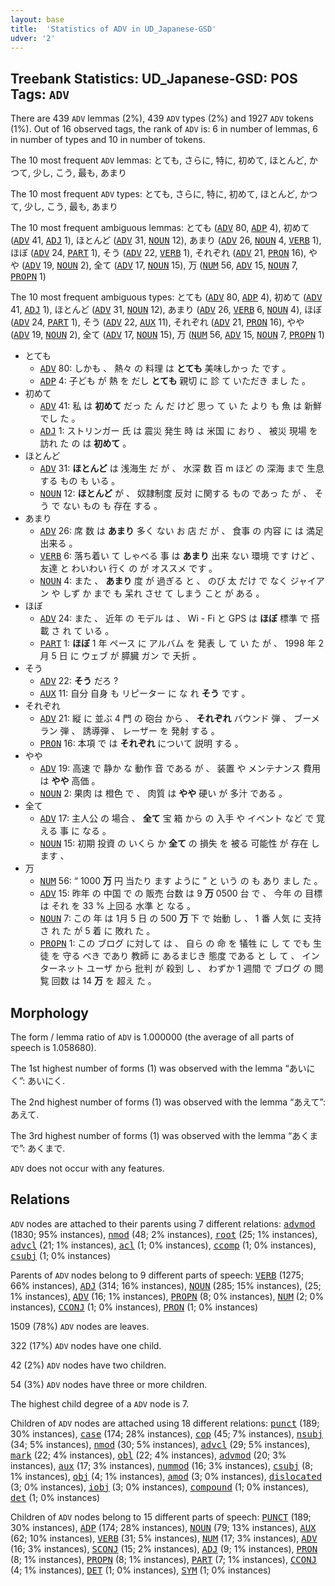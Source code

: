 ```yaml
---
layout: base
title:  'Statistics of ADV in UD_Japanese-GSD'
udver: '2'
---
```


## Treebank Statistics: UD_Japanese-GSD: POS Tags: `ADV`

There are 439 `ADV` lemmas (2%), 439 `ADV` types (2%) and 1927 `ADV` tokens (1%).
Out of 16 observed tags, the rank of `ADV` is: 6 in number of lemmas, 6 in number of types and 10 in number of tokens.

The 10 most frequent `ADV` lemmas: とても, さらに, 特に, 初めて, ほとんど, かつて, 少し, こう, 最も, あまり

The 10 most frequent `ADV` types:  とても, さらに, 特に, 初めて, ほとんど, かつて, 少し, こう, 最も, あまり

The 10 most frequent ambiguous lemmas: とても (<tt><a href="ja_gsd-pos-ADV.html">ADV</a></tt> 80, <tt><a href="ja_gsd-pos-ADP.html">ADP</a></tt> 4), 初めて (<tt><a href="ja_gsd-pos-ADV.html">ADV</a></tt> 41, <tt><a href="ja_gsd-pos-ADJ.html">ADJ</a></tt> 1), ほとんど (<tt><a href="ja_gsd-pos-ADV.html">ADV</a></tt> 31, <tt><a href="ja_gsd-pos-NOUN.html">NOUN</a></tt> 12), あまり (<tt><a href="ja_gsd-pos-ADV.html">ADV</a></tt> 26, <tt><a href="ja_gsd-pos-NOUN.html">NOUN</a></tt> 4, <tt><a href="ja_gsd-pos-VERB.html">VERB</a></tt> 1), ほぼ (<tt><a href="ja_gsd-pos-ADV.html">ADV</a></tt> 24, <tt><a href="ja_gsd-pos-PART.html">PART</a></tt> 1), そう (<tt><a href="ja_gsd-pos-ADV.html">ADV</a></tt> 22, <tt><a href="ja_gsd-pos-VERB.html">VERB</a></tt> 1), それぞれ (<tt><a href="ja_gsd-pos-ADV.html">ADV</a></tt> 21, <tt><a href="ja_gsd-pos-PRON.html">PRON</a></tt> 16), やや (<tt><a href="ja_gsd-pos-ADV.html">ADV</a></tt> 19, <tt><a href="ja_gsd-pos-NOUN.html">NOUN</a></tt> 2), 全て (<tt><a href="ja_gsd-pos-ADV.html">ADV</a></tt> 17, <tt><a href="ja_gsd-pos-NOUN.html">NOUN</a></tt> 15), 万 (<tt><a href="ja_gsd-pos-NUM.html">NUM</a></tt> 56, <tt><a href="ja_gsd-pos-ADV.html">ADV</a></tt> 15, <tt><a href="ja_gsd-pos-NOUN.html">NOUN</a></tt> 7, <tt><a href="ja_gsd-pos-PROPN.html">PROPN</a></tt> 1)

The 10 most frequent ambiguous types:  とても (<tt><a href="ja_gsd-pos-ADV.html">ADV</a></tt> 80, <tt><a href="ja_gsd-pos-ADP.html">ADP</a></tt> 4), 初めて (<tt><a href="ja_gsd-pos-ADV.html">ADV</a></tt> 41, <tt><a href="ja_gsd-pos-ADJ.html">ADJ</a></tt> 1), ほとんど (<tt><a href="ja_gsd-pos-ADV.html">ADV</a></tt> 31, <tt><a href="ja_gsd-pos-NOUN.html">NOUN</a></tt> 12), あまり (<tt><a href="ja_gsd-pos-ADV.html">ADV</a></tt> 26, <tt><a href="ja_gsd-pos-VERB.html">VERB</a></tt> 6, <tt><a href="ja_gsd-pos-NOUN.html">NOUN</a></tt> 4), ほぼ (<tt><a href="ja_gsd-pos-ADV.html">ADV</a></tt> 24, <tt><a href="ja_gsd-pos-PART.html">PART</a></tt> 1), そう (<tt><a href="ja_gsd-pos-ADV.html">ADV</a></tt> 22, <tt><a href="ja_gsd-pos-AUX.html">AUX</a></tt> 11), それぞれ (<tt><a href="ja_gsd-pos-ADV.html">ADV</a></tt> 21, <tt><a href="ja_gsd-pos-PRON.html">PRON</a></tt> 16), やや (<tt><a href="ja_gsd-pos-ADV.html">ADV</a></tt> 19, <tt><a href="ja_gsd-pos-NOUN.html">NOUN</a></tt> 2), 全て (<tt><a href="ja_gsd-pos-ADV.html">ADV</a></tt> 17, <tt><a href="ja_gsd-pos-NOUN.html">NOUN</a></tt> 15), 万 (<tt><a href="ja_gsd-pos-NUM.html">NUM</a></tt> 56, <tt><a href="ja_gsd-pos-ADV.html">ADV</a></tt> 15, <tt><a href="ja_gsd-pos-NOUN.html">NOUN</a></tt> 7, <tt><a href="ja_gsd-pos-PROPN.html">PROPN</a></tt> 1)


* とても
  * <tt><a href="ja_gsd-pos-ADV.html">ADV</a></tt> 80: しかも 、 熱々 の 料理 は <b>とても</b> 美味しかっ た です 。
  * <tt><a href="ja_gsd-pos-ADP.html">ADP</a></tt> 4: 子ども が 熱 を だし <b>とても</b> 親切 に 診 て いただき まし た 。
* 初めて
  * <tt><a href="ja_gsd-pos-ADV.html">ADV</a></tt> 41: 私 は <b>初めて</b> だっ た ん だ けど 思っ て い た より も 魚 は 新鮮 でし た 。
  * <tt><a href="ja_gsd-pos-ADJ.html">ADJ</a></tt> 1: ストリンガー 氏 は 震災 発生 時 は 米国 に おり 、 被災 現場 を 訪れ た の は <b>初めて</b> 。
* ほとんど
  * <tt><a href="ja_gsd-pos-ADV.html">ADV</a></tt> 31: <b>ほとんど</b> は 浅海生 だ が 、 水深 数 百 m ほど の 深海 まで 生息 する もの も いる 。
  * <tt><a href="ja_gsd-pos-NOUN.html">NOUN</a></tt> 12: <b>ほとんど</b> が 、 奴隷制度 反対 に関する もの であっ た が 、 そう で ない もの も 存在 する 。
* あまり
  * <tt><a href="ja_gsd-pos-ADV.html">ADV</a></tt> 26: 席 数 は <b>あまり</b> 多く ない お 店 だ が 、 食事 の 内容 に は 満足 出来る 。
  * <tt><a href="ja_gsd-pos-VERB.html">VERB</a></tt> 6: 落ち着い て しゃべる 事 は <b>あまり</b> 出来 ない 環境 です けど 、 友達 と わいわい 行く の が オススメ です 。
  * <tt><a href="ja_gsd-pos-NOUN.html">NOUN</a></tt> 4: また 、 <b>あまり</b> 度 が 過ぎる と 、 のび 太 だけ で なく ジャイアン や しず か まで も 呆れ させ て しまう こと が ある 。
* ほぼ
  * <tt><a href="ja_gsd-pos-ADV.html">ADV</a></tt> 24: また 、 近年 の モデル は 、 Wi - Fi と GPS は <b>ほぼ</b> 標準 で 搭載 さ れ て いる 。
  * <tt><a href="ja_gsd-pos-PART.html">PART</a></tt> 1: <b>ほぼ</b> 1 年 ペース に アルバム を 発表 し て い た が 、 1998 年 2月 5 日 に ウェブ が 膵臓 ガン で 夭折 。
* そう
  * <tt><a href="ja_gsd-pos-ADV.html">ADV</a></tt> 22: <b>そう</b> だろ ?
  * <tt><a href="ja_gsd-pos-AUX.html">AUX</a></tt> 11: 自分 自身 も リピーター に な れ <b>そう</b> です 。
* それぞれ
  * <tt><a href="ja_gsd-pos-ADV.html">ADV</a></tt> 21: 縦 に 並ぶ 4 門 の 砲台 から 、 <b>それぞれ</b> バウンド 弾 、 ブーメラン 弾 、 誘導弾 、 レーザー を 発射 する 。
  * <tt><a href="ja_gsd-pos-PRON.html">PRON</a></tt> 16: 本項 で は <b>それぞれ</b> について 説明 する 。
* やや
  * <tt><a href="ja_gsd-pos-ADV.html">ADV</a></tt> 19: 高速 で 静か な 動作 音 である が 、 装置 や メンテナンス 費用 は <b>やや</b> 高価 。
  * <tt><a href="ja_gsd-pos-NOUN.html">NOUN</a></tt> 2: 果肉 は 橙色 で 、 肉質 は <b>やや</b> 硬い が 多汁 である 。
* 全て
  * <tt><a href="ja_gsd-pos-ADV.html">ADV</a></tt> 17: 主人公 の 場合 、 <b>全て</b> 宝 箱 から の 入手 や イベント など で 覚える 事 に なる 。
  * <tt><a href="ja_gsd-pos-NOUN.html">NOUN</a></tt> 15: 初期 投資 の いくら か <b>全て</b> の 損失 を 被る 可能性 が 存在 し ます 、
* 万
  * <tt><a href="ja_gsd-pos-NUM.html">NUM</a></tt> 56: “ 1000 <b>万</b> 円 当たり ます ように ” と いう の も あり まし た 。
  * <tt><a href="ja_gsd-pos-ADV.html">ADV</a></tt> 15: 昨年 の 中国 で の 販売 台数 は 9 <b>万</b> 0500 台 で 、 今年 の 目標 は それ を 33 % 上回る 水準 と なる 。
  * <tt><a href="ja_gsd-pos-NOUN.html">NOUN</a></tt> 7: この 年 は 1月 5 日 の 500 <b>万</b> 下 で 始動 し 、 1 番 人気 に 支持 さ れ た が 5 着 に 敗れ た 。
  * <tt><a href="ja_gsd-pos-PROPN.html">PROPN</a></tt> 1: この ブログ に対して は 、 自ら の 命 を 犠牲 に し て でも 生徒 を 守る べき であり 教師 に あるまじき 態度 である と し て 、 インターネット ユーザ から 批判 が 殺到 し 、 わずか 1 週間 で ブログ の 閲覧 回数 は 14 <b>万</b> を 超え た 。

## Morphology

The form / lemma ratio of `ADV` is 1.000000 (the average of all parts of speech is 1.058680).

The 1st highest number of forms (1) was observed with the lemma “あいにく”: あいにく.

The 2nd highest number of forms (1) was observed with the lemma “あえて”: あえて.

The 3rd highest number of forms (1) was observed with the lemma “あくまで”: あくまで.

`ADV` does not occur with any features.


## Relations

`ADV` nodes are attached to their parents using 7 different relations: <tt><a href="ja_gsd-dep-advmod.html">advmod</a></tt> (1830; 95% instances), <tt><a href="ja_gsd-dep-nmod.html">nmod</a></tt> (48; 2% instances), <tt><a href="ja_gsd-dep-root.html">root</a></tt> (25; 1% instances), <tt><a href="ja_gsd-dep-advcl.html">advcl</a></tt> (21; 1% instances), <tt><a href="ja_gsd-dep-acl.html">acl</a></tt> (1; 0% instances), <tt><a href="ja_gsd-dep-ccomp.html">ccomp</a></tt> (1; 0% instances), <tt><a href="ja_gsd-dep-csubj.html">csubj</a></tt> (1; 0% instances)

Parents of `ADV` nodes belong to 9 different parts of speech: <tt><a href="ja_gsd-pos-VERB.html">VERB</a></tt> (1275; 66% instances), <tt><a href="ja_gsd-pos-ADJ.html">ADJ</a></tt> (314; 16% instances), <tt><a href="ja_gsd-pos-NOUN.html">NOUN</a></tt> (285; 15% instances),  (25; 1% instances), <tt><a href="ja_gsd-pos-ADV.html">ADV</a></tt> (16; 1% instances), <tt><a href="ja_gsd-pos-PROPN.html">PROPN</a></tt> (8; 0% instances), <tt><a href="ja_gsd-pos-NUM.html">NUM</a></tt> (2; 0% instances), <tt><a href="ja_gsd-pos-CCONJ.html">CCONJ</a></tt> (1; 0% instances), <tt><a href="ja_gsd-pos-PRON.html">PRON</a></tt> (1; 0% instances)

1509 (78%) `ADV` nodes are leaves.

322 (17%) `ADV` nodes have one child.

42 (2%) `ADV` nodes have two children.

54 (3%) `ADV` nodes have three or more children.

The highest child degree of a `ADV` node is 7.

Children of `ADV` nodes are attached using 18 different relations: <tt><a href="ja_gsd-dep-punct.html">punct</a></tt> (189; 30% instances), <tt><a href="ja_gsd-dep-case.html">case</a></tt> (174; 28% instances), <tt><a href="ja_gsd-dep-cop.html">cop</a></tt> (45; 7% instances), <tt><a href="ja_gsd-dep-nsubj.html">nsubj</a></tt> (34; 5% instances), <tt><a href="ja_gsd-dep-nmod.html">nmod</a></tt> (30; 5% instances), <tt><a href="ja_gsd-dep-advcl.html">advcl</a></tt> (29; 5% instances), <tt><a href="ja_gsd-dep-mark.html">mark</a></tt> (22; 4% instances), <tt><a href="ja_gsd-dep-obl.html">obl</a></tt> (22; 4% instances), <tt><a href="ja_gsd-dep-advmod.html">advmod</a></tt> (20; 3% instances), <tt><a href="ja_gsd-dep-aux.html">aux</a></tt> (17; 3% instances), <tt><a href="ja_gsd-dep-nummod.html">nummod</a></tt> (16; 3% instances), <tt><a href="ja_gsd-dep-csubj.html">csubj</a></tt> (8; 1% instances), <tt><a href="ja_gsd-dep-obj.html">obj</a></tt> (4; 1% instances), <tt><a href="ja_gsd-dep-amod.html">amod</a></tt> (3; 0% instances), <tt><a href="ja_gsd-dep-dislocated.html">dislocated</a></tt> (3; 0% instances), <tt><a href="ja_gsd-dep-iobj.html">iobj</a></tt> (3; 0% instances), <tt><a href="ja_gsd-dep-compound.html">compound</a></tt> (1; 0% instances), <tt><a href="ja_gsd-dep-det.html">det</a></tt> (1; 0% instances)

Children of `ADV` nodes belong to 15 different parts of speech: <tt><a href="ja_gsd-pos-PUNCT.html">PUNCT</a></tt> (189; 30% instances), <tt><a href="ja_gsd-pos-ADP.html">ADP</a></tt> (174; 28% instances), <tt><a href="ja_gsd-pos-NOUN.html">NOUN</a></tt> (79; 13% instances), <tt><a href="ja_gsd-pos-AUX.html">AUX</a></tt> (62; 10% instances), <tt><a href="ja_gsd-pos-VERB.html">VERB</a></tt> (31; 5% instances), <tt><a href="ja_gsd-pos-NUM.html">NUM</a></tt> (17; 3% instances), <tt><a href="ja_gsd-pos-ADV.html">ADV</a></tt> (16; 3% instances), <tt><a href="ja_gsd-pos-SCONJ.html">SCONJ</a></tt> (15; 2% instances), <tt><a href="ja_gsd-pos-ADJ.html">ADJ</a></tt> (9; 1% instances), <tt><a href="ja_gsd-pos-PRON.html">PRON</a></tt> (8; 1% instances), <tt><a href="ja_gsd-pos-PROPN.html">PROPN</a></tt> (8; 1% instances), <tt><a href="ja_gsd-pos-PART.html">PART</a></tt> (7; 1% instances), <tt><a href="ja_gsd-pos-CCONJ.html">CCONJ</a></tt> (4; 1% instances), <tt><a href="ja_gsd-pos-DET.html">DET</a></tt> (1; 0% instances), <tt><a href="ja_gsd-pos-SYM.html">SYM</a></tt> (1; 0% instances)

